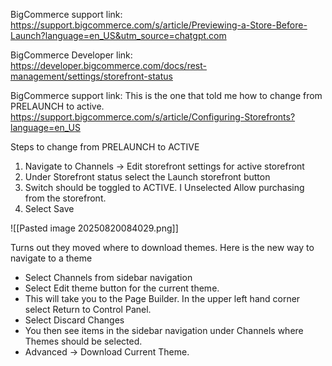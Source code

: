 BigCommerce support link:
https://support.bigcommerce.com/s/article/Previewing-a-Store-Before-Launch?language=en_US&utm_source=chatgpt.com

BigCommerce Developer link:
https://developer.bigcommerce.com/docs/rest-management/settings/storefront-status

BigCommerce support link:  This is the one that told me how to change from PRELAUNCH to active.
https://support.bigcommerce.com/s/article/Configuring-Storefronts?language=en_US

Steps to change from PRELAUNCH to ACTIVE
1. Navigate to Channels -> Edit storefront settings for active storefront
2. Under Storefront status select the Launch storefront button
3. Switch should be toggled to ACTIVE. I Unselected Allow purchasing from the storefront.
4. Select Save


![[Pasted image 20250820084029.png]]

Turns out they moved where to download themes. Here is the new way to navigate to a theme
- Select Channels from sidebar navigation
- Select Edit theme button for the current theme.
- This will take you to the Page Builder. In the upper left hand corner select Return to Control Panel.
- Select Discard Changes
- You then see items in the sidebar navigation under Channels where Themes should be selected.
- Advanced -> Download Current Theme.